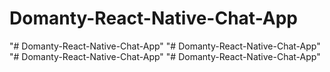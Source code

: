 # Domanty-React-Native-Chat-App
"# Domanty-React-Native-Chat-App" 
"# Domanty-React-Native-Chat-App" 
"# Domanty-React-Native-Chat-App" 
"# Domanty-React-Native-Chat-App" 
